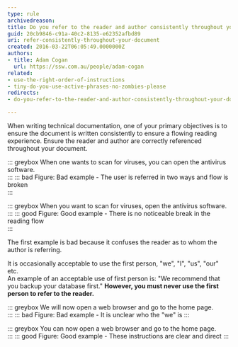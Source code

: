 ```yaml
---
type: rule
archivedreason: 
title: Do you refer to the reader and author consistently throughout your document?
guid: 20cb9846-c91a-40c2-8135-e62352afbd89
uri: refer-consistently-throughout-your-document
created: 2016-03-22T06:05:49.0000000Z
authors:
- title: Adam Cogan
  url: https://ssw.com.au/people/adam-cogan
related:
- use-the-right-order-of-instructions
- tiny-do-you-use-active-phrases-no-zombies-please
redirects:
- do-you-refer-to-the-reader-and-author-consistently-throughout-your-document

---
```


When writing technical documentation, one of your primary objectives is to ensure the document is written consistently to ensure a flowing reading experience. Ensure the reader and author are correctly referenced throughout your document.

<!--endintro-->

::: greybox
When one wants to scan for viruses, you can open the antivirus software.  
:::
::: bad
Figure: Bad example - The user is referred in two ways and flow is broken  
:::

::: greybox
When you want to scan for viruses, open the antivirus software.  
:::
::: good
Figure: Good example - There is no noticeable break in the reading flow  
:::

The first example is bad because it confuses the reader as to whom the author is referring.

It is occasionally acceptable to use the first person, "we", "I", "us", "our" etc.   
An example of an acceptable use of first person is: "We recommend that you backup your database first." **However, you must never use the first person to refer to the reader.** 

::: greybox
We will now open a web browser and go to the home page.  
:::
::: bad
Figure: Bad example - It is unclear who the "we" is
:::

::: greybox
You can now open a web browser and go to the home page.  
:::
::: good
Figure: Good example - These instructions are clear and direct
:::